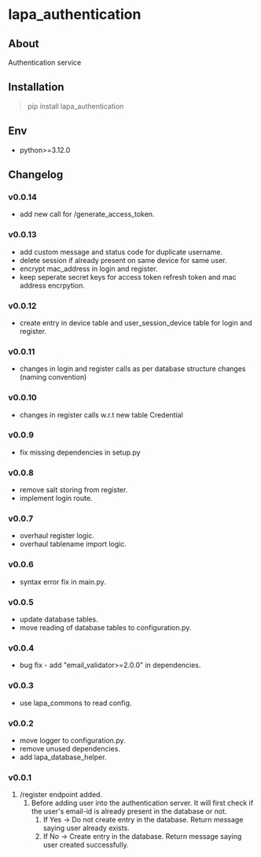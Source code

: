 # lapa_authentication

## About

Authentication service

## Installation

> pip install lapa_authentication

## Env

- python>=3.12.0

## Changelog

### v0.0.14

- add new call for /generate_access_token.

### v0.0.13

- add custom message and status code for duplicate username.
- delete session if already present on same device for same user.
- encrypt mac_address in login and register.
- keep seperate secret keys for access token refresh token and mac address encrpytion.

### v0.0.12

- create entry in device table and user_session_device table for login and register.

### v0.0.11

- changes in login and register calls as per database structure changes (naming convention)

### v0.0.10

- changes in register calls w.r.t new table Credential

### v0.0.9

- fix missing dependencies in setup.py

### v0.0.8

- remove salt storing from register.
- implement login route.

### v0.0.7

- overhaul register logic.
- overhaul tablename import logic.

### v0.0.6

- syntax error fix in main.py.

### v0.0.5

- update database tables.
- move reading of database tables to configuration.py.

### v0.0.4

- bug fix - add "email_validator>=2.0.0" in dependencies.

### v0.0.3

- use lapa_commons to read config.

### v0.0.2

- move logger to configuration.py.
- remove unused dependencies.
- add lapa_database_helper.

### v0.0.1

1. /register endpoint added.
    1. Before adding user into the authentication server. It will first check if the user's email-id is already present
       in the database or not.
        1. If Yes -> Do not create entry in the database. Return message saying user already exists.
        2. If No -> Create entry in the database. Return message saying user created successfully.
